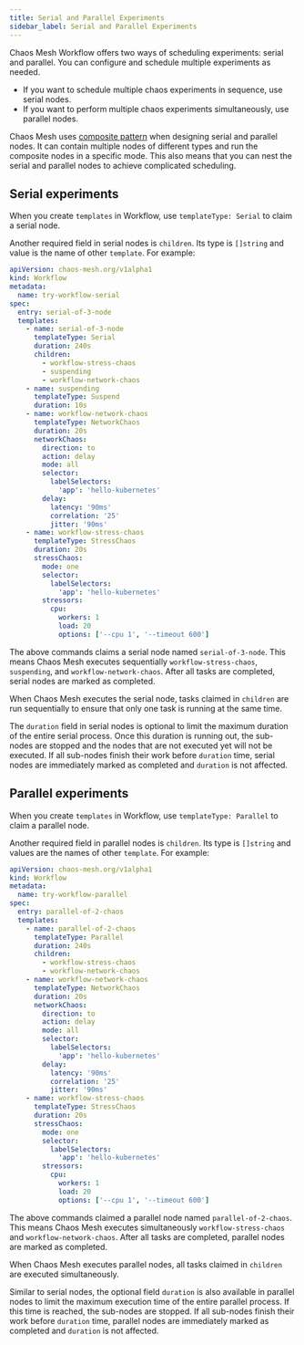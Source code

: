 ```yaml
---
title: Serial and Parallel Experiments
sidebar_label: Serial and Parallel Experiments
---
```


Chaos Mesh Workflow offers two ways of scheduling experiments: serial and parallel. You can configure and schedule multiple experiments as needed.

- If you want to schedule multiple chaos experiments in sequence, use serial nodes.
- If you want to perform multiple chaos experiments simultaneously, use parallel nodes.

Chaos Mesh uses [composite pattern](https://en.wikipedia.org/wiki/Composite_pattern) when designing serial and parallel nodes. It can contain multiple nodes of different types and run the composite nodes in a specific mode. This also means that you can nest the serial and parallel nodes to achieve complicated scheduling.

## Serial experiments

When you create `templates` in Workflow, use `templateType: Serial` to claim a serial node.

Another required field in serial nodes is `children`. Its type is `[]string` and value is the name of other `template`. For example:

```yaml
apiVersion: chaos-mesh.org/v1alpha1
kind: Workflow
metadata:
  name: try-workflow-serial
spec:
  entry: serial-of-3-node
  templates:
    - name: serial-of-3-node
      templateType: Serial
      duration: 240s
      children:
        - workflow-stress-chaos
        - suspending
        - workflow-network-chaos
    - name: suspending
      templateType: Suspend
      duration: 10s
    - name: workflow-network-chaos
      templateType: NetworkChaos
      duration: 20s
      networkChaos:
        direction: to
        action: delay
        mode: all
        selector:
          labelSelectors:
            'app': 'hello-kubernetes'
        delay:
          latency: '90ms'
          correlation: '25'
          jitter: '90ms'
    - name: workflow-stress-chaos
      templateType: StressChaos
      duration: 20s
      stressChaos:
        mode: one
        selector:
          labelSelectors:
            'app': 'hello-kubernetes'
        stressors:
          cpu:
            workers: 1
            load: 20
            options: ['--cpu 1', '--timeout 600']
```

The above commands claims a serial node named `serial-of-3-node`. This means Chaos Mesh executes sequentially `workflow-stress-chaos`, `suspending`, and `workflow-network-chaos`. After all tasks are completed, serial nodes are marked as completed.

When Chaos Mesh executes the serial node, tasks claimed in `children` are run sequentially to ensure that only one task is running at the same time.

The `duration` field in serial nodes is optional to limit the maximum duration of the entire serial process. Once this duration is running out, the sub-nodes are stopped and the nodes that are not executed yet will not be executed. If all sub-nodes finish their work before `duration` time, serial nodes are immediately marked as completed and `duration` is not affected.

## Parallel experiments

When you create `templates` in Workflow, use `templateType: Parallel` to claim a parallel node.

Another required field in parallel nodes is `children`. Its type is `[]string` and values are the names of other `template`. For example:

```yaml
apiVersion: chaos-mesh.org/v1alpha1
kind: Workflow
metadata:
  name: try-workflow-parallel
spec:
  entry: parallel-of-2-chaos
  templates:
    - name: parallel-of-2-chaos
      templateType: Parallel
      duration: 240s
      children:
        - workflow-stress-chaos
        - workflow-network-chaos
    - name: workflow-network-chaos
      templateType: NetworkChaos
      duration: 20s
      networkChaos:
        direction: to
        action: delay
        mode: all
        selector:
          labelSelectors:
            'app': 'hello-kubernetes'
        delay:
          latency: '90ms'
          correlation: '25'
          jitter: '90ms'
    - name: workflow-stress-chaos
      templateType: StressChaos
      duration: 20s
      stressChaos:
        mode: one
        selector:
          labelSelectors:
            'app': 'hello-kubernetes'
        stressors:
          cpu:
            workers: 1
            load: 20
            options: ['--cpu 1', '--timeout 600']
```

The above commands claimed a parallel node named `parallel-of-2-chaos`. This means Chaos Mesh executes simultaneously `workflow-stress-chaos` and `workflow-network-chaos`. After all tasks are completed, parallel nodes are marked as completed.

When Chaos Mesh executes parallel nodes, all tasks claimed in `children` are executed simultaneously.

Similar to serial nodes, the optional field `duration` is also available in parallel nodes to limit the maximum execution time of the entire parallel process. If this time is reached, the sub-nodes are stopped. If all sub-nodes finish their work before `duration` time, parallel nodes are immediately marked as completed and `duration` is not affected.
